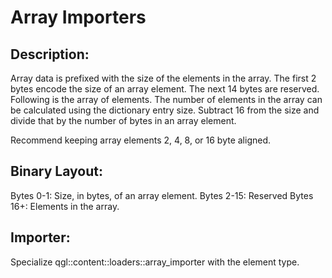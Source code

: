 Array Importers
===============

## Description:
Array data is prefixed with the size of the elements in the array. The first 2
bytes encode the size of an array element. The next 14 bytes are reserved. 
Following is the array of elements. The number of elements in the array can be
calculated using the dictionary entry size. Subtract 16 from the size and 
divide that by the number of bytes in an array element.  

Recommend keeping array elements 2, 4, 8, or 16 byte aligned.

## Binary Layout:
Bytes 0-1: Size, in bytes, of an array element.
Bytes 2-15: Reserved
Bytes 16+: Elements in the array.

## Importer:
Specialize qgl::content::loaders::array_importer with the element type.